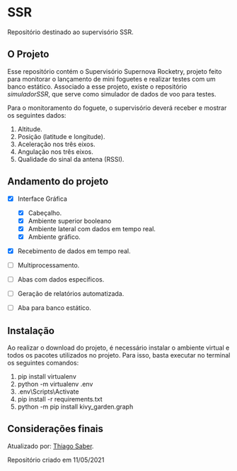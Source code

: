 # SSR
 Repositório destinado ao supervisório SSR.

## O Projeto
Esse repositório contém o Supervisório Supernova Rocketry, projeto feito para monitorar o lançamento de mini foguetes e realizar testes com um banco estático. Associado a esse projeto, existe o repositório *simuladorSSR*, que serve como simulador de dados de voo para testes. 

Para o monitoramento do foguete, o supervisório deverá receber e mostrar os seguintes dados:

1. Altitude.
2. Posição (latitude e longitude).
2. Aceleração nos três eixos.
3. Angulação nos três eixos.
4. Qualidade do sinal da antena (RSSI).

## Andamento do projeto
- [X] Interface Gráfica
    - [X] Cabeçalho.
    - [X] Ambiente superior booleano
    - [X] Ambiente lateral com dados em tempo real.
    - [X] Ambiente gráfico.
- [X] Recebimento de dados em tempo real.
- [ ] Multiprocessamento.
- [ ] Abas com dados específicos.
- [ ] Geração de relatórios automatizada.
- [ ] Aba para banco estático.


## Instalação
Ao realizar o download do projeto, é necessário instalar o ambiente virtual e todos os pacotes utilizados no projeto. Para isso, basta executar no terminal os seguintes comandos:

1. pip install virtualenv
2. python -m virtualenv .env
3. .env\Scripts\Activate
4. pip install -r requirements.txt
5. python -m pip install kivy_garden.graph

## Considerações finais
Atualizado por: [Thiago Saber](https://github.com/ThiiD).

Repositório criado em 11/05/2021
